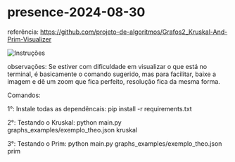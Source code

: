 # presence-2024-08-30

referência: https://github.com/projeto-de-algoritmos/Grafos2_Kruskal-And-Prim-Visualizer

![Instruções](https://github.com/user-attachments/assets/c8f85179-c88d-48ac-b109-478796ef02ab)

observações: Se estiver com dificuldade em visualizar o que está no terminal, é basicamente o comando sugerido, mas para facilitar, baixe a imagem e dê um zoom que fica perfeito, resolução fica da mesma forma.

Comandos: 

1°: Instale todas as dependêncais: pip install -r requirements.txt

2°: Testando o Kruskal: python main.py graphs_examples/exemplo_theo.json kruskal

3°: Testando o Prim: python main.py graphs_examples/exemplo_theo.json prim
